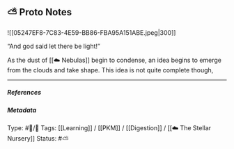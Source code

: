 ## ⛅️ Proto Notes 

![[05247EF8-7C83-4E59-BB86-FBA95A151ABE.jpeg|300]]

“And god said let there be light!”

As the dust of  [[☁️ Nebulas]] begin to condense, an idea begins to emerge from the clouds and take shape. This idea is not quite complete though,

___

##### References


##### Metadata
Type: #🔵/🔵 
Tags: [[Learning]] / [[PKM]] / [[Digestion]] / [[☁️ The Stellar Nursery]]
Status: #⛅️ 